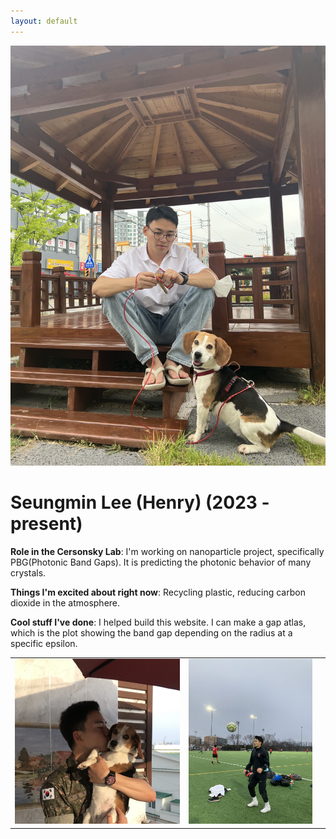 ```yaml
---
layout: default
---
```


<!-- Replace `example_student` with your name -->
<img src="/assets/img/seungmin_henry_lee.png" alt="Placeholder Image" class="center" style="max-width: 100%">

<!-- Replace `Example Student` with your name and include your start date-->
# **Seungmin Lee (Henry) (2023 - present)**

<!-- Choose your title -- feel free to be professionally silly -->
**Role in the Cersonsky Lab**: I'm working on nanoparticle project, specifically PBG(Photonic Band Gaps). It is predicting the photonic behavior of many crystals.

<!-- Name at least one research topic amongst this list -->
**Things I'm excited about right now**: Recycling plastic, reducing carbon dioxide in the atmosphere. 

<!-- Ultimately, we'll use this section to
     include papers and talks, and contributions
     But for now put whatever you want -->
**Cool stuff I've done**: I helped build this website. I can make a gap atlas, which is the plot showing the band gap depending on the radius at a specific epsilon.


<!-- If you have photos you would like to exhibit,
     save them as `/assets/member_images/your_name_photo_#.png`
     and replace example_student below -->

|      |      |      |
|:----:|:----:|:----:|
|![](/assets/img/seungmin_henry_lee_1.png) | ![](/assets/img/seungmin_henry_lee_2.png) |




